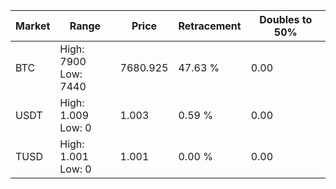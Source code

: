 | Market | Range | Price| Retracement | Doubles to 50% |
| --- | --- | --- | --- | --- |
| BTC | High: 7900<br />Low: 7440 | 7680.925 | 47.63 % | 0.00 |
| USDT | High: 1.009<br />Low: 0 | 1.003 | 0.59 % | 0.00 |
| TUSD | High: 1.001<br />Low: 0 | 1.001 | 0.00 % | 0.00 |
